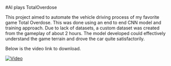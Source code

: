 
#AI plays TotalOverdose

This project aimed to automate the vehicle driving process of my favorite game Total Overdose. This was done using an end to end CNN model and training approach. Due to lack of datasets, a custom dataset was created from the gameplay of about 2 hours. The model developed could effectively understand the game terrain and drove the car quite satisfactorily.

Below is the video link to download.

[![Video](https://dms.licdn.com/video-thumbs/C5105AQFejwLlyirHLw/1631b7db8cd14f6d97ec0e0c584dd025/feedshare-videocover_high-captions-thumbnails/1280x720-00001.jpg)](https://dms.licdn.com/playback/C5105AQFejwLlyirHLw/86e3349279f847bea3952711a85c6b88/feedshare-mp4_500-captions-thumbnails/1507940118923-hysdc8?e=1554472800&v=beta&t=c0d9nxlL6E5nx1Y8c1ppiiXbSAFAMy5vN6ENLdfQHEQ)





